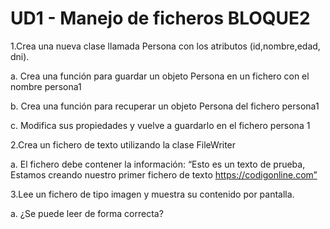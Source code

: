 # UD1 - Manejo de ficheros BLOQUE2
1.Crea una nueva clase llamada Persona con los atributos (id,nombre,edad, dni). 

  a. Crea una función para guardar un objeto Persona en un fichero con el nombre persona1 
  
  b. Crea una función para recuperar un objeto Persona del fichero persona1 
  
  c. Modifica sus propiedades y vuelve a guardarlo en el fichero persona 1
  
2.Crea un fichero de texto utilizando la clase FileWriter 

  a. El fichero debe contener la información: “Esto es un texto de prueba, Estamos creando nuestro primer fichero de texto https://codigonline.com”
  
3.Lee un fichero de tipo imagen y muestra su contenido por pantalla. 

  a. ¿Se puede leer de forma correcta?
